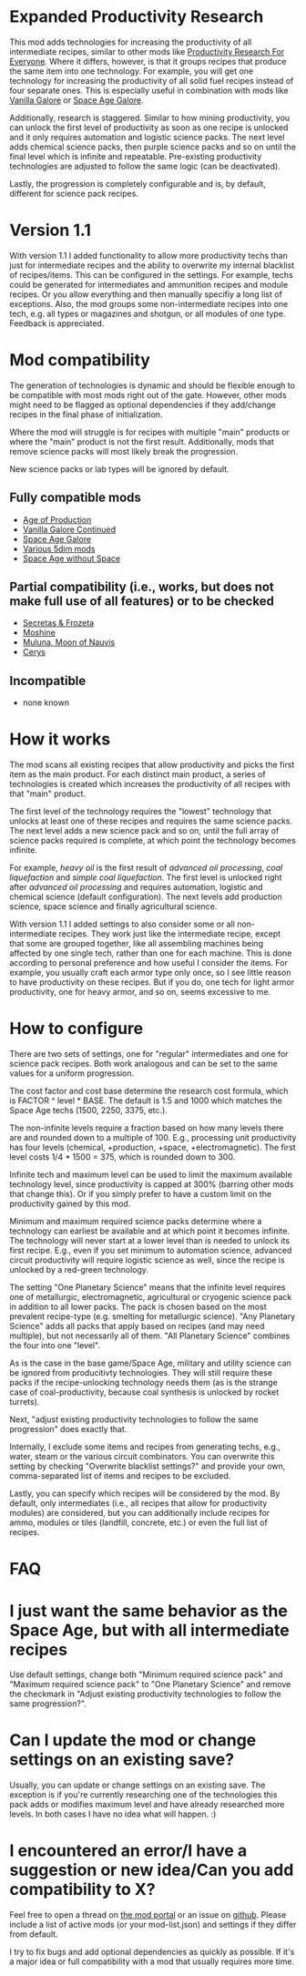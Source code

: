 # Expanded Productivity Research

This mod adds technologies for increasing the productivity of all intermediate recipes, similar to other mods like [Productivity Research For Everyone](https://mods.factorio.com/mod/ProductivityResearchForEveryone). Where it differs, however, is that it groups recipes that produce the same item into one technology. For example, you will get one technology for increasing the productivity of all solid fuel recipes instead of four separate ones. This is especially useful in combination with mods like [Vanilla Galore](https://mods.factorio.com/mod/vanilla_galore_continued) or [Space Age Galore](https://mods.factorio.com/mod/space_age_galore).

Additionally, research is staggered. Similar to how mining productivity, you can unlock the first level of productivity as soon as one recipe is unlocked and it only requires automation and logistic science packs. The next level adds chemical science packs, then purple science packs and so on until the final level which is infinite and repeatable. Pre-existing productivity technologies are adjusted to follow the same logic (can be deactivated).

Lastly, the progression is completely configurable and is, by default, different for science pack recipes.

# Version 1.1

With version 1.1 I added functionality to allow more productivity techs than just for intermediate recipes and the ability to overwrite my internal blacklist of recipes/items. This can be configured in the settings. For example, techs could be generated for intermediates and ammunition recipes and module recipes. Or you allow everything and then manually specifiy a long list of exceptions. Also, the mod groups some non-intermediate recipes into one tech, e.g. all types or magazines and shotgun, or all modules of one type. Feedback is appreciated.

# Mod compatibility

The generation of technologies is dynamic and should be flexible enough to be compatible with most mods right out of the gate. However, other mods might need to be flagged as optional dependencies if they add/change recipes in the final phase of initialization.

Where the mod will struggle is for recipes with multiple "main" products or where the "main" product is not the first result. Additionally, mods that remove science packs will most likely break the progression.

New science packs or lab types will be ignored by default.

## Fully compatible mods
- [Age of Production](https://mods.factorio.com/mod/Age-of-Production)
- [Vanilla Galore Continued](https://mods.factorio.com/mod/vanilla_galore_continued)
- [Space Age Galore](https://mods.factorio.com/mod/space_age_galore)
- [Various 5dim mods](https://mods.factorio.com/user/McGuten)
- [Space Age without Space](https://mods.factorio.com/mod/SpaceAgeWithoutSpace)

## Partial compatibility (i.e., works, but does not make full use of all features) or to be checked
- [Secretas & Frozeta](https://mods.factorio.com/mod/secretas)
- [Moshine](https://mods.factorio.com/mod/Moshine)
- [Muluna, Moon of Nauvis](https://mods.factorio.com/mod/planet-muluna)
- [Cerys](https://mods.factorio.com/mod/Cerys-Moon-of-Fulgora)

## Incompatible
- none known

# How it works
The mod scans all existing recipes that allow productivity and picks the first item as the main product. For each distinct main product, a series of technologies is created which increases the productivity of all recipes with that "main" product.

The first level of the technology requires the "lowest" technology that unlocks at least one of these recipes and requires the same science packs. The next level adds a new science pack and so on, until the full array of science packs required is complete, at which point the technology becomes infinite.

For example, *heavy oil* is the first result of *advanced oil processing*, *coal liquefaction* and *simple coal liquefaction*. The first level is unlocked right after *advanced oil processing* and requires automation, logistic and chemical science (default configuration). The next levels add production science, space science and finally agricultural science.

With version 1.1 I added settings to also consider some or all non-intermediate recipes. They work just like the intermediate recipe, except that some are grouped together, like all assembling machines being affected by one single tech, rather than one for each machine. This is done according to personal preference and how useful I consider the items. For example, you usually craft each armor type only once, so I see little reason to have productivity on these recipes. But if you do, one tech for light armor productivity, one for heavy armor, and so on, seems excessive to me.

# How to configure
There are two sets of settings, one for "regular" intermediates and one for science pack recipes. Both work analogous and can be set to the same values for a uniform progression.

The cost factor and cost base determine the research cost formula, which is FACTOR ^ level * BASE. The default is 1.5 and 1000 which matches the Space Age techs (1500, 2250, 3375, etc.).

The non-infinite levels require a fraction based on how many levels there are and rounded down to a multiple of 100. E.g., processing unit productivity has four levels (chemical, +production, +space, +electromagnetic). The first level costs 1/4 * 1500 = 375, which is rounded down to 300.

Infinite tech and maximum level can be used to limit the maximum available technology level, since productivity is capped at 300% (barring other mods that change this). Or if you simply prefer to have a custom limit on the productivity gained by this mod.

Minimum and maximum required science packs determine where a technology can earliest be available and at which point it becomes infinite. The technology will never start at a lower level than is needed to unlock its first recipe. E.g., even if you set minimum to automation science, advanced circuit productivity will require logistic science as well, since the recipe is unlocked by a red-green technology.

The setting "One Planetary Science" means that the infinite level requires one of metallurgic, electromagnetic, agricultural or cryogenic science pack in addition to all lower packs. The pack is chosen based on the most prevalent recipe-type (e.g. smelting for metallurgic science). "Any Planetary Science" adds all packs that apply based on recipes (and may need multiple), but not necessarily all of them. "All Planetary Science" combines the four into one "level".

As is the case in the base game/Space Age, military and utility science can be ignored from producitivty technologies. They will still require these packs if the recipe-unlocking technology needs them (as is the strange case of coal-productivity, because coal synthesis is unlocked by rocket turrets).

Next, "adjust existing productivity technologies to follow the same progression" does exactly that.

Internally, I exclude some items and recipes from generating techs, e.g., water, steam or the various circuit combinators. You can overwrite this setting by checking "Overwrite blacklist settings?" and provide your own, comma-separated list of items and recipes to be excluded.

Lastly, you can specify which recipes will be considered by the mod. By default, only intermediates (i.e., all recipes that allow for productivity modules) are considered, but you can additionally include recipes for ammo, modules or tiles (landfill, concrete, etc.) or even the full list of recipes.


# FAQ

# I just want the same behavior as the Space Age, but with all intermediate recipes

Use default settings, change both "Minimum required science pack" and "Maximum required science pack" to "One Planetary Science" and remove the checkmark in "Adjust existing productivity technologies to follow the same progression?".

# Can I update the mod or change settings on an existing save?

Usually, you can update or change settings on an existing save. The exception is if you're currently researching one of the technologies this pack adds or modifies maximum level and have already researched more levels. In both cases I have no idea what will happen. :)

# I encountered an error/I have a suggestion or new idea/Can you add compatibility to X?

Feel free to open a thread on [the mod portal](https://mods.factorio.com/mod/ExpandedProductivityResearch/discussion) or an issue on [github](https://github.com/Gandave/Expanded-Productivity-Research/issues). Please include a list of active mods (or your mod-list.json) and settings if they differ from default.

I try to fix bugs and add optional dependencies as quickly as possible. If it's a major idea or full compatibility with a mod that usually requires more time.

